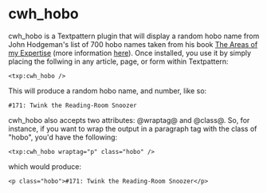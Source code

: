 cwh_hobo
========

cwh_hobo is a Textpattern plugin that will display a random hobo name from John Hodgeman's list of 700 hobo names taken from his book [The Areas of my Expertise](http://www.amazon.ca/exec/obidos/ASIN/1594482225/suburbanplayb-20) (more information [here](http://www.areasofmyexpertise.com/)). Once installed, you use it by simply placing the follwing in any article, page, or form within Textpattern:

```
<txp:cwh_hobo />
```

This will produce a random hobo name, and number, like so:

```
#171: Twink the Reading-Room Snoozer
```

cwh_hobo also accepts two attributes: @wraptag@ and @class@. So, for instance, if you want to wrap the output in a paragraph tag with the class of "hobo", you'd have the following:

```
<txp:cwh_hobo wraptag="p" class="hobo" />
```

which would produce:

```
<p class="hobo">#171: Twink the Reading-Room Snoozer</p>
```
